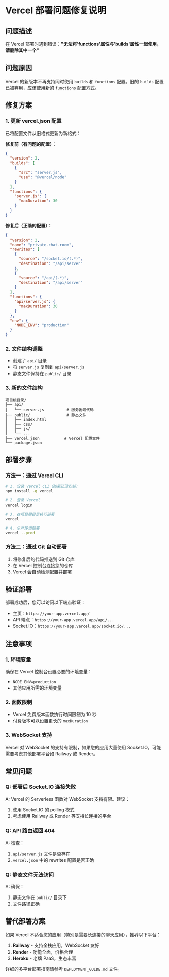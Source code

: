 # Vercel 部署问题修复说明

## 问题描述
在 Vercel 部署时遇到错误：**"无法将'functions'属性与'builds'属性一起使用，请删除其中一个"**

## 问题原因
Vercel 的新版本不再支持同时使用 `builds` 和 `functions` 配置。旧的 `builds` 配置已被弃用，应该使用新的 `functions` 配置方式。

## 修复方案

### 1. 更新 vercel.json 配置
已将配置文件从旧格式更新为新格式：

**修复前（有问题的配置）：**
```json
{
  "version": 2,
  "builds": [
    {
      "src": "server.js",
      "use": "@vercel/node"
    }
  ],
  "functions": {
    "server.js": {
      "maxDuration": 30
    }
  }
}
```

**修复后（正确的配置）：**
```json
{
  "version": 2,
  "name": "private-chat-room",
  "rewrites": [
    {
      "source": "/socket.io/(.*)",
      "destination": "/api/server"
    },
    {
      "source": "/api/(.*)",
      "destination": "/api/server"
    }
  ],
  "functions": {
    "api/server.js": {
      "maxDuration": 30
    }
  },
  "env": {
    "NODE_ENV": "production"
  }
}
```

### 2. 文件结构调整
- 创建了 `api/` 目录
- 将 `server.js` 复制到 `api/server.js`
- 静态文件保持在 `public/` 目录

### 3. 新的文件结构
```
项目根目录/
├── api/
│   └── server.js          # 服务器端代码
├── public/                # 静态文件
│   ├── index.html
│   ├── css/
│   ├── js/
│   └── ...
├── vercel.json           # Vercel 配置文件
└── package.json
```

## 部署步骤

### 方法一：通过 Vercel CLI
```bash
# 1. 安装 Vercel CLI（如果还没安装）
npm install -g vercel

# 2. 登录 Vercel
vercel login

# 3. 在项目根目录执行部署
vercel

# 4. 生产环境部署
vercel --prod
```

### 方法二：通过 Git 自动部署
1. 将修复后的代码推送到 Git 仓库
2. 在 Vercel 控制台连接您的仓库
3. Vercel 会自动检测配置并部署

## 验证部署
部署成功后，您可以访问以下端点验证：
- 主页：`https://your-app.vercel.app/`
- API 端点：`https://your-app.vercel.app/api/...`
- Socket.IO：`https://your-app.vercel.app/socket.io/...`

## 注意事项

### 1. 环境变量
确保在 Vercel 控制台设置必要的环境变量：
- `NODE_ENV=production`
- 其他应用所需的环境变量

### 2. 函数限制
- Vercel 免费版本函数执行时间限制为 10 秒
- 付费版本可以设置更长的 `maxDuration`

### 3. WebSocket 支持
Vercel 对 WebSocket 的支持有限制，如果您的应用大量使用 Socket.IO，可能需要考虑其他部署平台如 Railway 或 Render。

## 常见问题

### Q: 部署后 Socket.IO 连接失败
A: Vercel 的 Serverless 函数对 WebSocket 支持有限。建议：
1. 使用 Socket.IO 的 polling 模式
2. 考虑使用 Railway 或 Render 等支持长连接的平台

### Q: API 路由返回 404
A: 检查：
1. `api/server.js` 文件是否存在
2. `vercel.json` 中的 rewrites 配置是否正确

### Q: 静态文件无法访问
A: 确保：
1. 静态文件在 `public/` 目录下
2. 文件路径正确

## 替代部署方案

如果 Vercel 不适合您的应用（特别是需要长连接的聊天应用），推荐以下平台：

1. **Railway** - 支持全栈应用，WebSocket 友好
2. **Render** - 功能全面，价格合理
3. **Heroku** - 老牌 PaaS，生态丰富

详细的多平台部署指南请参考 `DEPLOYMENT_GUIDE.md` 文件。